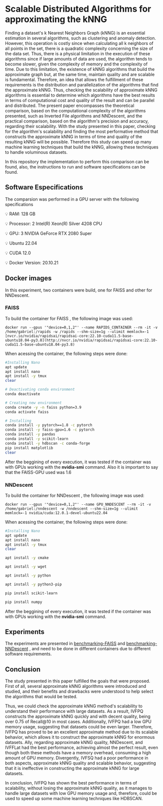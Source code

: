 # Scalable Distributed Algorithms for approximating the kNNG

Finding a dataset's k Nearest Neighbors Graph (kNNG) is an essential estimation in several algorithms, such as clustering and anomaly detection. However, this operation is costly since when calculating all k neighbors of all points in the set, there is a quadratic complexity concerning the size of the data set. Thus, there is a physical limitation in the execution of these algorithms since if large amounts of data are used, the algorithm tends to become slower, given the complexity of memory and the complexity of time. Due to this limitation, the existence of kNNG algorithms that build the approximate graph but, at the same time, maintain quality and are scalable is fundamental. Therefore, an idea that allows the fulfillment of these requirements is the distribution and parallelization of the algorithms that find the approximate kNNG. Thus, checking the scalability of approximate kNNG algorithms is essential to determine which algorithms have the best results in terms of computational cost and quality of the result and can be parallel and distributed. The present paper encompasses the theoretical comparison, based on the computational complexity of the algorithms presented, such as Inverted File algorithms and NNDescent, and the practical comparison, based on the algorithm's precision and accuracy, regarding their scalability. With the study presented in this paper, checking for the algorithm's scalability and finding the most performative method that constructs the approximate kNNG in terms of time and quality of the resulting kNNG will be possible. Therefore this study can speed up many machine learning techniques that build the kNNG, allowing these techniques to handle voluminous datasets.

In this repository the implementation to perform this comparison can be found, also, the instructions to run and software specifications can be found.

## Software Especifications

The comparsion was performed in a GPU server with the following specifications

<aside>
💡 RAM: 128 GB
	
💡 Processor: 2 Intel(R) Xeon(R) Silver 4208 CPU

💡 GPU: 3 NVIDIA GeForce RTX 2080 Super

💡 Ubuntu 22.04

💡 CUDA 12.0

💡 Docker Version: 20.10.21

</aside>

## Docker images 

In this experiment, two containers were build, one for FAISS and other for NNDescent.

### FAISS

To build the container for FAISS , the following image was used:

```
docker run --gpus '"device=0,1,2"' --name RAPIDS_CONTAINER --rm -it -v /home/gabriel:/rapids -w /rapids --shm-size=1g --ulimit memlock=-1 [nvcr.io/nvidia/rapidsai/rapidsai-core:22.10-cuda11.5-base-ubuntu18.04-py3.8](http://nvcr.io/nvidia/rapidsai/rapidsai-core:22.10-cuda11.5-base-ubuntu18.04-py3.8)
```

When acessing the container, the following steps were done:

```bash
#Installing Nano
apt update
apt install nano
apt install -y tmux
clear 

# Deactivating conda environment
conda deactivate

# Creating new environment
conda create -y -n faiss python=3.9
conda activate faiss

# Installing
conda install -y pytorch==1.8 -c pytorch
conda install -y faiss-gpu=1.6 -c pytorch
conda install -y pandas
conda install -y scikit-learn
conda install -y hdbscan -c conda-forge
pip install matplotlib
clear
```

After the beggining of every execution, it was tested if the container was with GPUs working with the **************nvidia-smi************** command. Also it is important to say that the FAISS-GPU used was 1.6

### NNDescent

To build the container for NNDescent , the following image was used:

```
docker run --gpus '"device=0,1,2"' --name GPU_NNDESCENT --rm -it -v /home/gabriel:/nndescent -w /nndescent --shm-size=1g --ulimit memlock=-1 nvidia/cuda:12.0.1-devel-ubuntu22.04
```

When acessing the container, the following steps were done:

```bash
#Installing Nano
apt update
apt install nano
apt install -y tmux
clear 

apt install -y cmake

apt install -y wget

apt install -y python

apt install -y python3-pip

pip install scikit-learn

pip install numpy


```

After the beggining of every execution, it was tested if the container was with GPUs working with the **************nvidia-smi************** command. 

## Experiments

The experiments are presented in 
[benchmarking-FAISS](https://github.com/gorlando04/Scalable-distributed-algorithms-for-approximating-the-kNNG/tree/main/benchmarking-FAISS)  and 
[benchmarking-NNDescent](https://github.com/gorlando04/Scalable-distributed-algorithms-for-approximating-the-kNNG/tree/main/benchmarking-NNDescent) , 
and need to be done in different containers due to different software requirements.




## Conclusion

The study presented in this paper fulfilled the goals that were proposed. First of all, several approximate kNNG algorithms were introduced and studied, and their benefits and drawbacks were understood to help select the algorithms that would be tested. 

Thus, we could check the approximate kNNG method's scalability to understand their performance with large datasets. As a result, IVFPQ constructs the approximate kNNG quickly and with decent quality, being over 0.75 of Recall@10 in most cases. Additionally, IVFPQ  had a low GPU memory usage, suggesting that datasets could be even larger. Therefore, IVFPQ has proved to be an excellent approximate method due to its scalable behavior, which allows it to construct the approximate kNNG for enormous datasets. Ally, regarding approximate kNNG quality, NNDescent, and IVFFLat had the best performance, achieving almost the perfect result, even though both these methods have a memory overhead, consuming a high amount of GPU memory. Divergently, IVFSQ had a poor performance in both aspects, approximate kNNG quality and scalable behavior, suggesting that it is ineffective in constructing the approximate kNNG for large datasets. 

In conclusion, IVFPQ has shown the best performance in terms of scalability, without losing the approximate kNNG quality, as it manages to handle large datasets with low GPU memory usage and, therefore, could be used to speed up some machine learning techniques like HDBSCAN.
